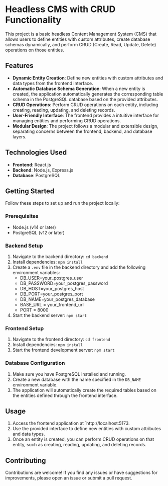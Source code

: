 # Headless CMS with CRUD Functionality

This project is a basic headless Content Management System (CMS) that allows users to define entities with custom attributes, create database schemas dynamically, and perform CRUD (Create, Read, Update, Delete) operations on those entities.

## Features

- **Dynamic Entity Creation**: Define new entities with custom attributes and data types from the frontend interface.
- **Automatic Database Schema Generation**: When a new entity is created, the application automatically generates the corresponding table schema in the PostgreSQL database based on the provided attributes.
- **CRUD Operations**: Perform CRUD operations on each entity, including creating, reading, updating, and deleting records.
- **User-Friendly Interface**: The frontend provides a intuitive interface for managing entities and performing CRUD operations.
- **Modular Design**: The project follows a modular and extensible design, separating concerns between the frontend, backend, and database layers.

## Technologies Used

- **Frontend**: React.js
- **Backend**: Node.js, Express.js
- **Database**: PostgreSQL

## Getting Started

Follow these steps to set up and run the project locally:

### Prerequisites

- Node.js (v14 or later)
- PostgreSQL (v12 or later)

### Backend Setup

1. Navigate to the backend directory: `cd backend`
2. Install dependencies: `npm install`
3. Create a `.env` file in the backend directory and add the following environment variables:
    - DB_USER=your_postgres_user
    - DB_PASSWORD=your_postgres_password
    - DB_HOST=your_postgres_host
    - DB_PORT=your_postgres_port
    - DB_NAME=your_postgres_database
    - BASE_URL = your_frontend_url
    - PORT = 8000
4. Start the backend server: `npm start`

### Frontend Setup

1. Navigate to the frontend directory: `cd frontend`
2. Install dependencies: `npm install`
3. Start the frontend development server: `npm start`

### Database Configuration

1. Make sure you have PostgreSQL installed and running.
2. Create a new database with the name specified in the `DB_NAME` environment variable.
3. The application will automatically create the required tables based on the entities defined through the frontend interface.

## Usage

1. Access the frontend application at `http://localhost:5173.
2. Use the provided interface to define new entities with custom attributes and data types.
3. Once an entity is created, you can perform CRUD operations on that entity, such as creating, reading, updating, and deleting records.

## Contributing

Contributions are welcome! If you find any issues or have suggestions for improvements, please open an issue or submit a pull request.